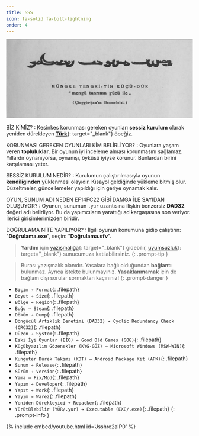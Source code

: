 ```yaml
---
title: SSS
icon: fa-solid fa-bolt-lightning
order: 4
---
```


![](/assets/img/sss/1.png)

BİZ KİMİZ?
: Kesinkes korunması gereken oyunları **sessiz kurulum** olarak yeniden dürekleyen [**Türk**](https://tengrikut1923.com){: target="_blank"} öbeğiz.

KORUNMASI GEREKEN OYUNLARI KİM BELİRLİYOR?
: Oyunlara yaşam veren **topluluklar**. Bir oyunun iyi inceleme alması korunmasını sağlamaz.
Yıllardır oynanıyorsa, oynanışı, öyküsü iyiyse korunur. Bunlardan birini karşılaması yeter.

SESSİZ KURULUM NEDİR?
: Kurulumun çalıştırılmasıyla oyunun **kendiliğinden** yüklenmesi olayıdır. Kısayol geldiğinde yükleme bitmiş olur.
Düzeltmeler, güncellemeler yapıldığı için geriye oynamak kalır.

OYUN, SUNUM ADI NEDEN EF14FC22 GİBİ DAMGA İLE SAYIDAN OLUŞUYOR?
: Oyunun, sunumun `.yur` uzantısına ilişkin benzersiz **DAD32** değeri adı belirliyor.
Bu da yapımcıların yarattığı ad kargaşasına son veriyor. İlerici girişimlerimizden biridir.

DOĞRULAMA NİTE YAPILIYOR?
: İlgili oyunun konumuna gidip çalıştırın: "**Doğrulama.exe**", seçin: "**Doğrulama.sfv**".

> **Yardım** için [yazışmalığa](https://yazismalik.tengrikut1923.com){: target="_blank"} gidebilir, [uyumsuzluk](https://git.tengrikut1923.com/uyumsuzluk){: target="_blank"} sunucumuza katılabilirsiniz.
{: .prompt-tip }

> Burası yazışmalık alanıdır. Yasalara bağlı olduğundan **bağlantı** bulunmaz. Ayrıca istekte bulunmayınız.
  **Yasaklanmamak** için de bağlam dışı sorular sormaktan kaçınınız!
{: .prompt-danger }

>
- `Biçim ➔ Format`{: .filepath}
- `Boyut ➔ Size`{: .filepath}
- `Bölge ➔ Region`{: .filepath}
- `Buğu ➔ Steam`{: .filepath}
- `Döküm ➔ Dump`{: .filepath}
- `Döngücül Artıklık Denetimi (DAD32) ➔ Cyclic Redundancy Check (CRC32)`{: .filepath}
- `Düzen ➔ System`{: .filepath}
- `Eski İyi Oyunlar (EİO) ➔ Good Old Games (GOG)`{: .filepath}
- `Küçükyazılım Gözenekler (KYG-GÖZ) ➔ Microsoft Windows (MSW-WIN)`{: .filepath}
- `Kunguter Dürek Takımı (KDT) ➔ Android Package Kit (APK)`{: .filepath}
- `Sunum ➔ Release`{: .filepath}
- `Sürüm ➔ Version`{: .filepath}
- `Yama ➔ Fix/Mod`{: .filepath}
- `Yapım ➔ Developer`{: .filepath}
- `Yapıt ➔ Work`{: .filepath}
- `Yayım ➔ Warez`{: .filepath}
- `Yeniden Dürekleyici ➜ Repacker`{: .filepath}
- `Yürütülebilir (YÜR/.yur) ➔ Executable (EXE/.exe)`{: .filepath}
{: .prompt-info }

{% include embed/youtube.html id='Jsshre2aIP0' %}
